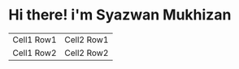<html>
    <head>
    <link rel="stylesheet" href="stylesheet.css">
        <title>Syazwan Mukhizan</title>
    </head>
    <body>
        <h1>Hi there! i'm Syazwan Mukhizan</h1>
        </div>
<table>
    <tr>
        <td>
        Cell1 Row1
        </td>
        <td>
        Cell2 Row1
        </td>
    </tr>
    <tr>
        <td>
        Cell1 Row2
        </td>
        <td>
        Cell2 Row2
        </td>
    </tr>
</table>
    </body>
</html>
